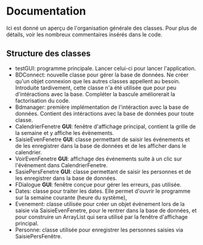 # Documentation

Ici est donné un aperçu de l'organisation générale des classes. Pour plus de détails, voir les nombreux commentaires insérés dans le code.

## Structure des classes

* testGUI: programme principale. Lancer celui-ci pour lancer l'application.
* BDConnect: nouvelle classe pour gérer la base de données. Ne créer qu'un objet connexion que les autres classes appellent au besoin. Introduite tardivement, cette classe n'a été utilisée que pour peu d'intéractions avec la base. Compléter la bascule améliorerait la factorisation du code.
* Bdmanager: première implémentation de l'intéraction avec la base de données. Contient des intéractions avec la base de données pour toute classe.
* CalendrierFenetre **GUI**: fenêtre d'affichage principal, contient la grille de la semaine et y affiche les évènements.
* SaisieEvenFenetre **GUI**: classe permettant de saisir les événements et de les enregistrer dans la base de données et de les afficher dans le calendrier.
* VoirEvenFenetre **GUI**: affichage des événements suite à un clic sur l'événement dans CalendrierFenetre.
* SasiePersFenetre **GUI**: classe permettant de saisir les personnes et de les enregistrer dans la base de données.
* FDialogue **GUI**: fenêtre conçue pour gérer les erreurs, pas utilisée.
* Dates: classe pour traiter les dates. Elle permet d'ouvrir le programme sur la semaine courante (heure du système),
* Evenement: classe utilisée pour créer un objet évènement lors de la saisie via SaisieEvenFenetre, pour le rentrer dans la base de données, et pour construire un ArrayList qui sera utilisé par la fenêtre d'affichage principal.
* Personne: classe utilisée pour enregistrer les personnes saisies via SaisiePersFenêtre.
